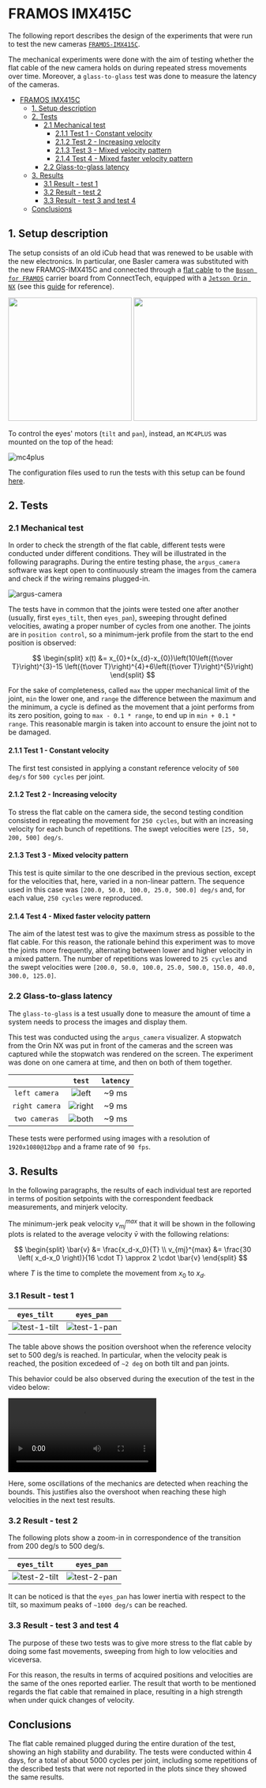 FRAMOS IMX415C
====================

The following report describes the design of the experiments that were run to test the new cameras [`FRAMOS-IMX415C`](https://www.framos.com/en/products/fsm-imx415-sensor-module-26361).

The mechanical experiments were done with the aim of testing whether the flat cable of the new camera holds on during repeated stress movements over time. Moreover, a `glass-to-glass` test was done to measure the latency of the cameras.

- [FRAMOS IMX415C](#framos-imx415c)
  - [1. Setup description](#1-setup-description)
  - [2. Tests](#2-tests)
    - [2.1 Mechanical test](#21-mechanical-test)
      - [2.1.1 Test 1 - Constant velocity](#211-test-1---constant-velocity)
      - [2.1.2 Test 2 - Increasing velocity](#212-test-2---increasing-velocity)
      - [2.1.3 Test 3 - Mixed velocity pattern](#213-test-3---mixed-velocity-pattern)
      - [2.1.4 Test 4 - Mixed faster velocity pattern](#214-test-4---mixed-faster-velocity-pattern)
    - [2.2 Glass-to-glass latency](#22-glass-to-glass-latency)
  - [3. Results](#3-results)
    - [3.1 Result - test 1](#31-result---test-1)
    - [3.2 Result - test 2](#32-result---test-2)
    - [3.3 Result - test 3 and test 4](#33-result---test-3-and-test-4)
  - [Conclusions](#conclusions)

## 1. Setup description

The setup consists of an old iCub head that was renewed to be usable with the new electronics. In particular, one Basler camera was substituted with the new FRAMOS-IMX415C and connected through a [flat cable](https://www.mouser.it/ProductDetail/FRAMOS/FMA-FC-150-60-V1A?qs=GedFDFLaBXGCmWApKt5QIQ%3D%3D) to the [`Boson for FRAMOS`](https://connecttech.com/product/boson-for-framos-carrier-board-for-nvidia-jetson-xavier-nx/) carrier board from ConnectTech, equipped with a [`Jetson Orin NX`](https://www.nvidia.com/it-it/autonomous-machines/embedded-systems/jetson-orin/) (see this [guide](./README.md) for reference).

<p align="middle">
  <img src="assets/orin-nx.png" width="250" />
  <img src="assets/camera-front.jpeg" width="250" /> 
</p>

To control the eyes' motors (`tilt` and `pan`), instead, an `MC4PLUS` was mounted on the top of the head:

![mc4plus](assets/mc4plus.jpeg)

The configuration files used to run the tests with this setup can be found [here](https://github.com/icub-tech-iit/study-icub-headedge/tree/code/head_setup).

## 2. Tests

### 2.1 Mechanical test

In order to check the strength of the flat cable, different tests were conducted under different conditions. They will be illustrated in the following paragraphs. During the entire testing phase, the `argus_camera` software was kept open to continuously stream the images from the camera and check if the wiring remains plugged-in.

![argus-camera](assets/argus_camera.jpeg)

The tests have in common that the joints were tested one after another (usually, first `eyes_tilt`, then `eyes_pan`), sweeping throught defined velocities, awating a proper number of cycles from one another. The joints are in `position control`, so a minimum-jerk profile from the start to the end position is observed:

$$
\begin{split}
x(t) &= x_{0}+(x_{d}-x_{0})\left(10\left({t\over T}\right)^{3}-15 \left({t\over T}\right)^{4}+6\left({t\over T}\right)^{5}\right)
\end{split}
$$

For the sake of completeness, called `max` the upper mechanical limit of the joint, `min` the lower one, and `range` the difference between the maximum and the minimum, a cycle is defined as the movement that a joint performs from its zero position, going to `max - 0.1 * range`, to end up in `min + 0.1 * range`. This reasonable margin is taken into account to ensure the joint not to be damaged.

#### 2.1.1 Test 1 - Constant velocity

The first test consisted in applying a constant reference velocity of `500 deg/s` for `500 cycles` per joint.

#### 2.1.2 Test 2 - Increasing velocity

To stress the flat cable on the camera side, the second testing condition consisted in repeating the movement for `250 cycles`, but with an increasing velocity for each bunch of repetitions. The swept velocities were `[25, 50, 200, 500] deg/s`.

#### 2.1.3 Test 3 - Mixed velocity pattern

This test is quite similar to the one described in the previous section, except for the velocities that, here, varied in a non-linear pattern. The sequence used in this case was `[200.0, 50.0, 100.0, 25.0, 500.0] deg/s` and, for each value, `250 cycles` were reproduced.

#### 2.1.4 Test 4 - Mixed faster velocity pattern

The aim of the latest test was to give the maximum stress as possible to the flat cable. For this reason, the rationale behind this experiment was to move the joints more frequently, alternating between lower and higher velocity in a mixed pattern. The number of repetitions was lowered to `25 cycles` and the swept velocities were `[200.0, 50.0, 100.0, 25.0, 500.0, 150.0, 40.0, 300.0, 125.0]`.

### 2.2 Glass-to-glass latency

The `glass-to-glass` is a test usually done to measure the amount of time a system needs to process the images and display them. 

This test was conducted using the `argus_camera` visualizer. A stopwatch from the Orin NX was put in front of the cameras and the screen was captured while the stopwatch was rendered on the screen. The experiment was done on one camera at time, and then on both of them together.

|  | `test` | `latency` |
|:--------:|:--------:| :--------:|
| `left camera` | ![left](assets/left_camera.jpg) | ~9 ms |
| `right camera` | ![right](assets/right_camera.jpg)| ~9 ms |
| `two cameras` | ![both](assets/two_cameras.jpg)| ~9 ms |

These tests were performed using images with a resolution of `1920x1080@12bpp` and a frame rate of `90 fps`.

## 3. Results

In the following paragraphs, the results of each individual test are reported in terms of position setpoints with the correspondent feedback measurements, and minjerk velocity.

The minimum-jerk peak velocity $v_{mj}^{max}$ that it will be shown in the following plots is related to the average velocity $\bar{v}$ with the following relations:

$$
\begin{split}
\bar{v} &= \frac{x_d-x_0}{T} \\
v_{mj}^{max} &= \frac{30 \left( x_d-x_0 \right)}{16 \cdot T} \approx 2 \cdot \bar{v}
\end{split}
$$

where ${T}$ is the time to complete the movement from ${x_0}$ to ${x_d}$.

### 3.1 Result - test 1

| `eyes_tilt` | `eyes_pan` |
|:--------:|:--------:|
|![test-1-tilt](assets/test_1_tilt.png) | ![test-1-pan](assets/test_1_pan.png)|

The table above shows the position overshoot when the reference velocity set to 500 deg/s is reached. In particular, when the velocity peak is reached, the position excedeed of `~2 deg` on both tilt and pan joints. 

This behavior could be also observed during the execution of the test in the video below:

<video src="assets/tilt_camera.mp4" controls title="tilt_test"></video>

Here, some oscillations of the mechanics are detected when reaching the bounds. This justifies also the overshoot when reaching these high velocities in the next test results.

### 3.2 Result - test 2

The following plots show a zoom-in in correspondence of the transition from 200 deg/s to 500 deg/s.

| `eyes_tilt` | `eyes_pan` |
|:--------:|:--------:|
| ![test-2-tilt](assets/test_2_tilt.png) | ![test-2-pan](assets/test_2_pan.png) |

It can be noticed is that the `eyes_pan` has lower inertia with respect to the tilt, so maximum peaks of `~1000 deg/s` can be reached.

### 3.3 Result - test 3 and test 4

The purpose of these two tests was to give more stress to the flat cable by doing some fast movements, sweeping from high to low velocities and viceversa.

For this reason, the results in terms of acquired positions and velocities are the same of the ones reported earlier. The result that worth to be mentioned regards the flat cable that remained in place, resulting in a high strength when under quick changes of velocity.

## Conclusions

The flat cable remained plugged during the entire duration of the test, showing an high stability and durability. The tests were conducted within 4 days, for a total of about 5000 cycles per joint, including some repetitions of the described tests that were not reported in the plots since they showed the same results.
